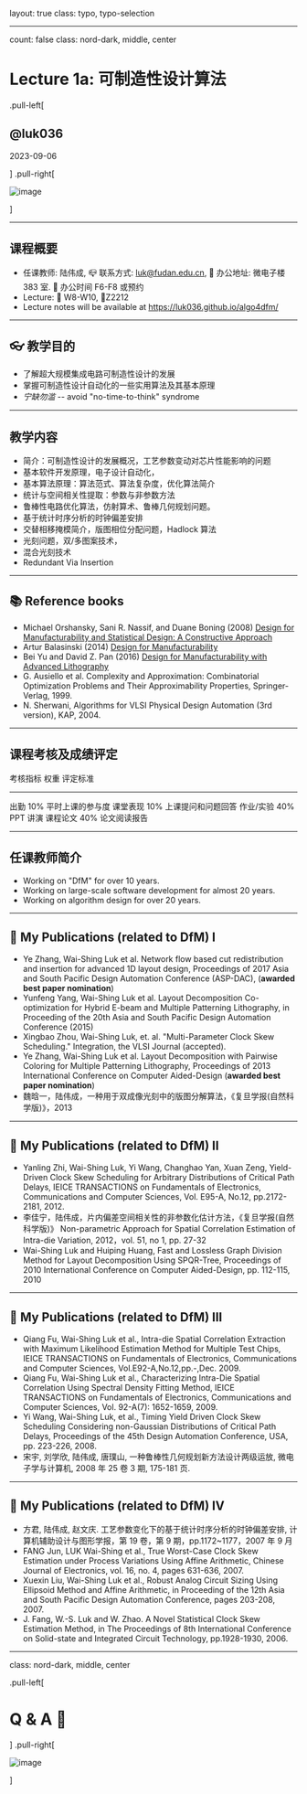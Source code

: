 layout: true
class: typo, typo-selection

------------------------------------------------------------------------

count: false
class: nord-dark, middle, center

# Lecture 1a: 可制造性设计算法

.pull-left\[

## @luk036

2023-09-06

\] .pull-right\[

![image](figs/dfm.svg)

\]

------------------------------------------------------------------------

## 课程概要

-   任课教师: 陆伟成, 📪 联系方式: <luk@fudan.edu.cn>,
    📍 办公地址: 微电子楼 383 室. 📆 办公时间 F6-F8 或预约
-   Lecture: 📆 W8-W10, 📍Z2212
-   Lecture notes will be available at <https://luk036.github.io/algo4dfm/>

------------------------------------------------------------------------

## 👓 教学目的

-   了解超大规模集成电路可制造性设计的发展
-   掌握可制造性设计自动化的一些实用算法及其基本原理
-   *宁缺勿滥* -- avoid "no-time-to-think" syndrome

------------------------------------------------------------------------

## 教学内容

-   简介：可制造性设计的发展概况，工艺参数变动对芯片性能影响的问题
-   基本软件开发原理，电子设计自动化，
-   基本算法原理：算法范式、算法复杂度，优化算法简介
-   统计与空间相关性提取：参数与非参数方法
-   鲁棒性电路优化算法，仿射算术、鲁棒几何规划问题。
-   基于统计时序分析的时钟偏差安排
-   交替相移掩模简介，版图相位分配问题，Hadlock 算法
-   光刻问题，双/多图案技术，
-   混合光刻技术
-   Redundant Via Insertion

------------------------------------------------------------------------

## 📚 Reference books

-   Michael Orshansky, Sani R. Nassif, and Duane Boning (2008) [Design for Manufacturability and Statistical Design: A Constructive Approach](https://rd.springer.com/book/10.1007/978-0-387-69011-7)
-   Artur Balasinski (2014) [Design for Manufacturability](https://rd.springer.com/book/10.1007/978-1-4614-1761-3)
-   Bei Yu and David Z. Pan (2016) [Design for Manufacturability with Advanced Lithography](https://rd.springer.com/book/10.1007/978-3-319-20385-0)
-   G. Ausiello et al. Complexity and Approximation: Combinatorial
    Optimization Problems and Their Approximability Properties,
    Springer-Verlag, 1999.
-   N. Sherwani, Algorithms for VLSI Physical Design Automation (3rd
    version), KAP, 2004.

------------------------------------------------------------------------

## 课程考核及成绩评定

  考核指标    权重   评定标准
  ----------- ------ --------------------
  出勤        10%    平时上课的参与度
  课堂表现    10%    上课提问和问题回答
  作业/实验   40%    PPT 讲演
  课程论文    40%    论文阅读报告

------------------------------------------------------------------------

## 任课教师简介

-   Working on "DfM" for over 10 years.
-   Working on large-scale software development for almost 20 years.
-   Working on algorithm design for over 20 years.

------------------------------------------------------------------------

## 📜 My Publications (related to DfM) I

-   Ye Zhang, Wai-Shing Luk et al. Network flow based cut redistribution
    and insertion for advanced 1D layout design, Proceedings of 2017
    Asia and South Pacific Design Automation Conference (ASP-DAC),
    (**awarded best paper nomination**)
-   Yunfeng Yang, Wai-Shing Luk et al. Layout Decomposition
    Co-optimization for Hybrid E-beam and Multiple Patterning
    Lithography, in Proceeding of the 20th Asia and South Pacific Design
    Automation Conference (2015)
-   Xingbao Zhou, Wai-Shing Luk, et. al. "Multi-Parameter Clock Skew
    Scheduling." Integration, the VLSI Journal (accepted).
-   Ye Zhang, Wai-Shing Luk et al. Layout Decomposition with Pairwise
    Coloring for Multiple Patterning Lithography, Proceedings of 2013
    International Conference on Computer Aided-Design (**awarded best
    paper nomination**)
-   魏晗一，陆伟成，一种用于双成像光刻中的版图分解算法，《复旦学报(自然科学版)》，2013

------------------------------------------------------------------------

## 📜 My Publications (related to DfM) II

-   Yanling Zhi, Wai-Shing Luk, Yi Wang, Changhao Yan, Xuan Zeng,
    Yield-Driven Clock Skew Scheduling for Arbitrary Distributions of
    Critical Path Delays, IEICE TRANSACTIONS on Fundamentals of
    Electronics, Communications and Computer Sciences, Vol. E95-A,
    No.12, pp.2172-2181, 2012.
-   李佳宁，陆伟成，片内偏差空间相关性的非参数化估计方法，《复旦学报(自然科学版)》
    Non-parametric Approach for Spatial Correlation Estimation of
    Intra-die Variation, 2012，vol. 51, no 1, pp. 27-32
-   Wai-Shing Luk and Huiping Huang, Fast and Lossless Graph Division
    Method for Layout Decomposition Using SPQR-Tree, Proceedings of 2010
    International Conference on Computer Aided-Design, pp. 112-115, 2010

------------------------------------------------------------------------

## 📜 My Publications (related to DfM) III

-   Qiang Fu, Wai-Shing Luk et al., Intra-die Spatial Correlation
    Extraction with Maximum Likelihood Estimation Method for Multiple
    Test Chips, IEICE TRANSACTIONS on Fundamentals of Electronics,
    Communications and Computer Sciences,
    Vol.E92-A,No.12,pp.-,Dec. 2009.
-   Qiang Fu, Wai-Shing Luk et al., Characterizing Intra-Die Spatial
    Correlation Using Spectral Density Fitting Method, IEICE
    TRANSACTIONS on Fundamentals of Electronics, Communications and
    Computer Sciences, Vol. 92-A(7): 1652-1659, 2009.
-   Yi Wang, Wai-Shing Luk, et al., Timing Yield Driven Clock Skew
    Scheduling Considering non-Gaussian Distributions of Critical Path
    Delays, Proceedings of the 45th Design Automation Conference, USA,
    pp. 223-226, 2008.
-   宋宇, 刘学欣, 陆伟成, 唐璞山, 一种鲁棒性几何规划新方法设计两级运放,
    微电子学与计算机, 2008 年 25 卷 3 期, 175-181 页.

------------------------------------------------------------------------

## 📜 My Publications (related to DfM) IV

-   方君, 陆伟成, 赵文庆.
    工艺参数变化下的基于统计时序分析的时钟偏差安排,
    计算机辅助设计与图形学报，第 19 卷，第 9 期，pp.1172\~1177，2007 年 9 月
-   FANG Jun, LUK Wai-Shing et al., True Worst-Case Clock Skew
    Estimation under Process Variations Using Affine Arithmetic, Chinese
    Journal of Electronics, vol. 16, no. 4, pages 631-636, 2007.
-   Xuexin Liu, Wai-Shing Luk et al., Robust Analog Circuit Sizing Using
    Ellipsoid Method and Affine Arithmetic, in Proceeding of the 12th
    Asia and South Pacific Design Automation Conference, pages
    203-208, 2007.
-   J. Fang, W.-S. Luk and W. Zhao. A Novel Statistical Clock Skew
    Estimation Method, in The Proceedings of 8th International
    Conference on Solid-state and Integrated Circuit Technology,
    pp.1928-1930, 2006.

------------------------------------------------------------------------

class: nord-dark, middle, center

.pull-left\[

# Q & A 🙋️

\] .pull-right\[

![image](figs/questions-and-answers.svg)

\]
